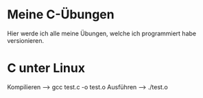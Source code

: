 # Meine C-Übungen
Hier werde ich alle meine Übungen, welche ich programmiert habe versionieren.

# C unter Linux
Kompilieren --> gcc test.c -o test.o
Ausführen   --> ./test.o
